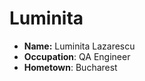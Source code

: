 # Luminita 

- **Name:** Luminita Lazarescu
- **Occupation**: QA Engineer
- **Hometown**: Bucharest
